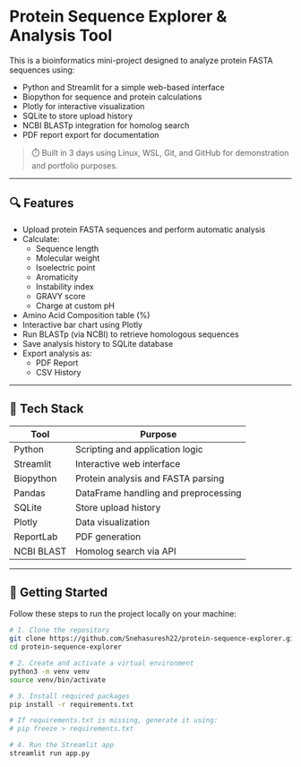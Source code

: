 # Protein Sequence Explorer & Analysis Tool

This is a bioinformatics mini-project designed to analyze protein FASTA sequences using:

- Python and Streamlit for a simple web-based interface 
- Biopython for sequence and protein calculations 
- Plotly for interactive visualization 
- SQLite to store upload history 
- NCBI BLASTp integration for homolog search 
- PDF report export for documentation

> ⏱️ Built in 3 days using Linux, WSL, Git, and GitHub for demonstration and portfolio purposes.

---

## 🔍 Features

- Upload protein FASTA sequences and perform automatic analysis 
- Calculate:
  - Sequence length 
  - Molecular weight 
  - Isoelectric point 
  - Aromaticity 
  - Instability index 
  - GRAVY score 
  - Charge at custom pH 
- Amino Acid Composition table (%) 
- Interactive bar chart using Plotly 
- Run BLASTp (via NCBI) to retrieve homologous sequences 
- Save analysis history to SQLite database 
- Export analysis as:
  - PDF Report 
  - CSV History 

---

## 🧪 Tech Stack

| Tool         | Purpose                               |
|--------------|----------------------------------------|
| Python       | Scripting and application logic        |
| Streamlit    | Interactive web interface              |
| Biopython    | Protein analysis and FASTA parsing     |
| Pandas       | DataFrame handling and preprocessing   |
| SQLite       | Store upload history                   |
| Plotly       | Data visualization                     |
| ReportLab    | PDF generation                         |
| NCBI BLAST   | Homolog search via API                 |

---

## 🚀 Getting Started

Follow these steps to run the project locally on your machine:

```bash
# 1. Clone the repository
git clone https://github.com/Snehasuresh22/protein-sequence-explorer.git
cd protein-sequence-explorer

# 2. Create and activate a virtual environment
python3 -m venv venv
source venv/bin/activate

# 3. Install required packages
pip install -r requirements.txt

# If requirements.txt is missing, generate it using:
# pip freeze > requirements.txt

# 4. Run the Streamlit app
streamlit run app.py

